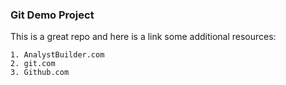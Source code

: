 ### Git Demo Project

This is a great repo and here is a link some additional resources:

    1. AnalystBuilder.com
    2. git.com
    3. Github.com



